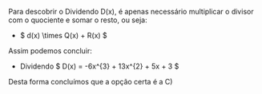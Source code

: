 Para descobrir o Dividendo D(x), é apenas necessário multiplicar o divisor com o quociente e somar o resto, ou seja: 

  - $ d(x) \times Q(x) + R(x) $ 

  Assim podemos concluir: 

 - Dividendo $ D(x) = -6x^{3} + 13x^{2} + 5x + 3 $ 

Desta forma concluímos que a opção certa é a C)

